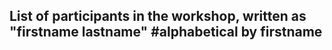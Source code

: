 ## List of participants in the workshop, written as "firstname lastname" #alphabetical by firstname
